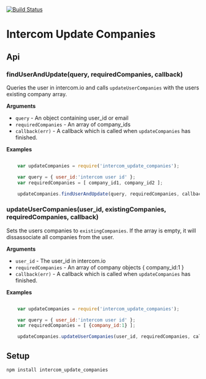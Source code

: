 [![Build Status](https://semaphoreci.com/api/v1/projects/585909c4-d395-462c-92a8-9da39264a4f7/483535/badge.svg)](https://semaphoreci.com/lp/intercom_update_companies)      


Intercom Update Companies
====================

## Api

### findUserAndUpdate(query, requiredCompanies, callback)

Queries the user in intercom.io and calls `updateUserCompanies` with the users existing company array.

__Arguments__

* `query` - An object containing user_id or email
* `requiredCompanies` - An array of company_ids
* `callback(err)` - A callback which is called when `updateCompanies` has finished. 

__Examples__

```js

	var updateCompanies = require('intercom_update_companies');

	var query = { user_id:'intercom user id' };
	var requiredCompanies = [ company_id1, company_id2 ];

	updateCompanies.findUserAndUpdate(query, requiredCompanies, callback);	

```


### updateUserCompanies(user_id, existingCompanies, requiredCompanies, callback)

Sets the users companies to `existingCompanies`. If the array is empty, it will dissassociate all companies from the user.

__Arguments__

* `user_id` - The user_id in intercom.io
* `requiredCompanies` - An array of company objects { company_id:1 }
* `callback(err)` - A callback which is called when `updateCompanies` has finished. 

__Examples__

```js

	var updateCompanies = require('intercom_update_companies');

	var query = { user_id:'intercom user id' };
	var requiredCompanies = [ {company_id:1} ];

	updateCompanies.updateUserCompanies(user_id, requiredCompanies, callback);	
```


## Setup

```sh
npm install intercom_update_companies
```

